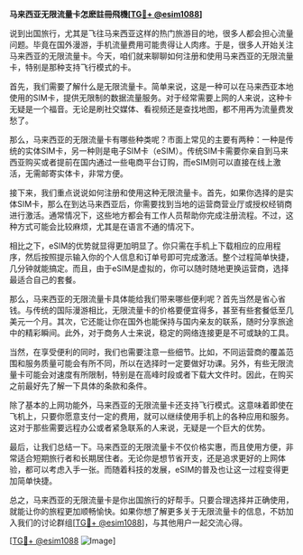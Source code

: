 **马来西亚无限流量卡怎麽註冊飛機[[TG💪+ @esim1088](https://t.me/s/esim1088)]**

说到出国旅行，尤其是飞往马来西亚这样的热门旅游目的地，很多人都会担心流量问题。毕竟在国外漫游，手机流量费用可能贵得让人肉疼。于是，很多人开始关注马来西亚的无限流量卡。今天，咱们就来聊聊如何注册和使用马来西亚的无限流量卡，特别是那种支持飞行模式的卡。

首先，我们需要了解什么是无限流量卡。简单来说，这是一种可以在马来西亚本地使用的SIM卡，提供无限制的数据流量服务。对于经常需要上网的人来说，这种卡无疑是一个福音。无论是刷社交媒体、看视频还是查找地图，都不用再为流量费发愁了。

那么，马来西亚的无限流量卡有哪些种类呢？市面上常见的主要有两种：一种是传统的实体SIM卡，另一种则是电子SIM卡（eSIM）。传统SIM卡需要你亲自到马来西亚购买或者提前在国内通过一些电商平台订购，而eSIM则可以直接在线上激活，无需邮寄实体卡，非常方便。

接下来，我们重点说说如何注册和使用这种无限流量卡。首先，如果你选择的是实体SIM卡，那么在到达马来西亚后，你需要找到当地的运营商营业厅或授权经销商进行激活。通常情况下，这些地方都会有工作人员帮助你完成注册流程。不过，这种方式可能会比较麻烦，尤其是在语言不通的情况下。

相比之下，eSIM的优势就显得更加明显了。你只需在手机上下载相应的应用程序，然后按照提示输入你的个人信息和订单号即可完成激活。整个过程简单快捷，几分钟就能搞定。而且，由于eSIM是虚拟的，你可以随时随地更换运营商，选择最适合自己的套餐。

那么，马来西亚的无限流量卡具体能给我们带来哪些便利呢？首先当然是省心省钱。与传统的国际漫游相比，无限流量卡的价格要便宜得多，甚至有些套餐低至几美元一个月。其次，它还能让你在国外也能保持与国内亲友的联系，随时分享旅途中的精彩瞬间。此外，对于商务人士来说，稳定的网络连接更是不可或缺的工具。

当然，在享受便利的同时，我们也需要注意一些细节。比如，不同运营商的覆盖范围和服务质量可能会有所不同，所以在选择时一定要做好功课。另外，有些无限流量卡可能会对速度有所限制，特别是在高峰时段或者下载大文件时。因此，在购买之前最好先了解一下具体的条款和条件。

除了基本的上网功能外，马来西亚的无限流量卡还支持飞行模式。这意味着即使在飞机上，只要你愿意支付一定的费用，就可以继续使用手机上的各种应用和服务。这对于那些需要远程办公或者紧急联系的人来说，无疑是一个巨大的优势。

最后，让我们总结一下。马来西亚的无限流量卡不仅价格实惠，而且使用方便，非常适合短期旅行者和长期居住者。无论你是想节省开支，还是追求更好的上网体验，都可以考虑入手一张。而随着科技的发展，eSIM的普及也让这一过程变得更加简单快捷。

总之，马来西亚的无限流量卡是你出国旅行的好帮手。只要合理选择并正确使用，就能让你的旅程更加顺畅愉快。如果你想了解更多关于无限流量卡的信息，不妨加入我们的讨论群组[[TG💪+ @esim1088](https://t.me/s/esim1088)]，与其他用户一起交流心得。

[[TG💪+ @esim1088](https://t.me/s/esim1088) ![Image](https://i.postimg.cc/4NQfJmqS/Snipaste-2025-05-13-00-14-12.png)]